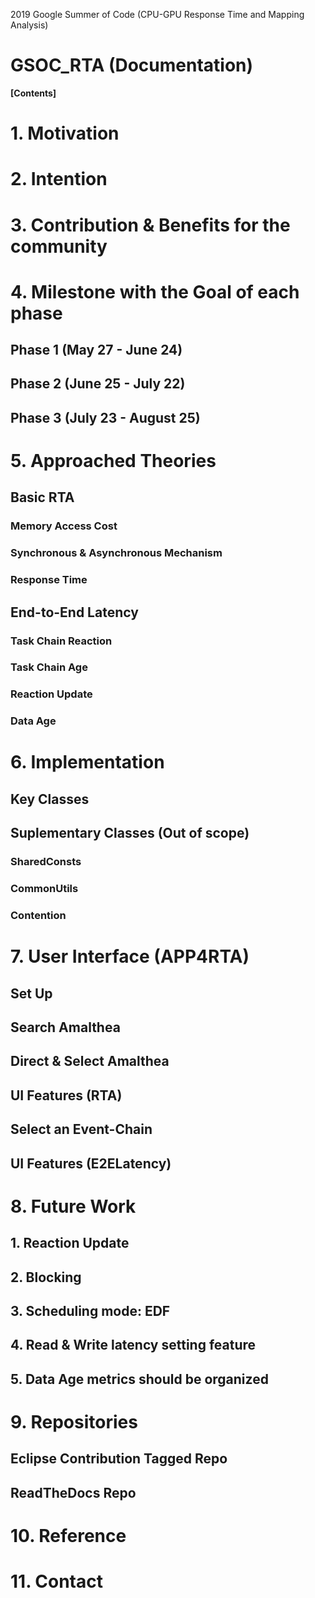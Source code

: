 2019 Google Summer of Code (CPU-GPU Response Time and Mapping Analysis)
# GSOC_RTA (Documentation)

**[Contents]**
# 1. Motivation
# 2. Intention
# 3. Contribution & Benefits for the community
# 4. Milestone with the Goal of each phase
## Phase 1 (May 27 - June 24)
## Phase 2 (June 25 - July 22)
## Phase 3 (July 23 - August 25)
# 5. Approached Theories
## Basic RTA
### Memory Access Cost
### Synchronous & Asynchronous Mechanism
### Response Time
## End-to-End Latency
### Task Chain Reaction
### Task Chain Age
### Reaction Update
### Data Age
# 6. Implementation
## Key Classes
## Suplementary Classes (Out of scope)
### SharedConsts
### CommonUtils
### Contention
# 7. User Interface (APP4RTA)
## Set Up
## Search Amalthea
## Direct & Select Amalthea
## UI Features (RTA)
## Select an Event-Chain
## UI Features (E2ELatency)
# 8. Future Work
## 1. Reaction Update
## 2. Blocking
## 3. Scheduling mode: EDF
## 4. Read & Write latency setting feature
## 5. Data Age metrics should be organized
# 9. Repositories
## Eclipse Contribution Tagged Repo
## ReadTheDocs Repo
# 10. Reference
# 11. Contact
